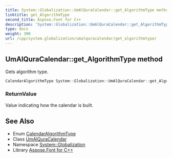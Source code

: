 ```yaml
---
title: System::Globalization::UmAlQuraCalendar::get_AlgorithmType method
linktitle: get_AlgorithmType
second_title: Aspose.Font for C++
description: 'System::Globalization::UmAlQuraCalendar::get_AlgorithmType method. Gets algorithm type in C++.'
type: docs
weight: 300
url: /cpp/system.globalization/umalquracalendar/get_algorithmtype/
---
```

## UmAlQuraCalendar::get_AlgorithmType method


Gets algorithm type.

```cpp
CalendarAlgorithmType System::Globalization::UmAlQuraCalendar::get_AlgorithmType() const override
```


### ReturnValue

Value indicating how the calendar is built.

## See Also

* Enum [CalendarAlgorithmType](../../calendaralgorithmtype/)
* Class [UmAlQuraCalendar](../)
* Namespace [System::Globalization](../../)
* Library [Aspose.Font for C++](../../../)

